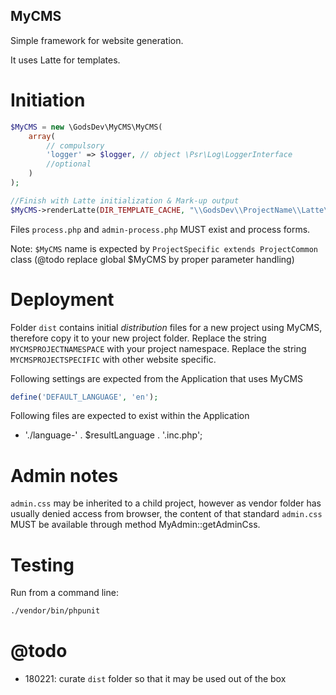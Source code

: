 MyCMS
-------------------------------------

Simple framework for website generation.

It uses Latte for templates.

# Initiation

```php
$MyCMS = new \GodsDev\MyCMS\MyCMS(
    array(
        // compulsory
        'logger' => $logger, // object \Psr\Log\LoggerInterface
        //optional
    )
);

//Finish with Latte initialization & Mark-up output
$MyCMS->renderLatte(DIR_TEMPLATE_CACHE, "\\GodsDev\\ProjectName\\Latte\\CustomFilters::common", $params);
```

Files `process.php` and `admin-process.php` MUST exist and process forms.

Note: `$MyCMS` name is expected by `ProjectSpecific extends ProjectCommon` class (@todo replace global $MyCMS by proper parameter handling)

# Deployment

Folder `dist` contains initial *distribution* files for a new project using MyCMS, therefore copy it to your new project folder.
Replace the string `MYCMSPROJECTNAMESPACE` with your project namespace.
Replace the string `MYCMSPROJECTSPECIFIC` with other website specific.

Following settings are expected from the Application that uses MyCMS
```php
define('DEFAULT_LANGUAGE', 'en');
```

Following files are expected to exist within the Application
* './language-' . $resultLanguage . '.inc.php';

# Admin notes

`admin.css` may be inherited to a child project, however as vendor folder has usually denied access from browser, the content of that standard `admin.css` MUST be available through method MyAdmin::getAdminCss.


# Testing

Run from a command line:
```sh
./vendor/bin/phpunit
```

# @todo
* 180221: curate `dist` folder so that it may be used out of the box
